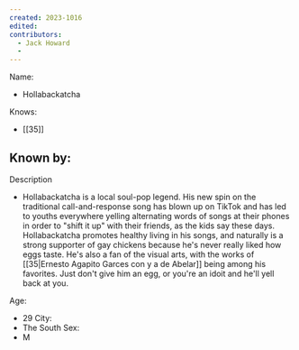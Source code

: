 ```yaml
---
created: 2023-1016
edited:
contributors:
  - Jack Howard
  - 
---
```


Name:
- Hollabackatcha

Knows:
- [[35]]

Known by:
- 

Description
- Hollabackatcha is a local soul-pop legend. His new spin on the traditional call-and-response song has blown up on TikTok and has led to youths everywhere yelling alternating words of songs at their phones in order to "shift it up" with their friends, as the kids say these days. Hollabackatcha promotes healthy living in his songs, and naturally is a strong supporter of gay chickens because he's never really liked how eggs taste. He's also a fan of the visual arts, with the works of [[35|Ernesto Agapito Garces con y a de Abelar]] being among his favorites. Just don't give him an egg, or you're an idoit and he'll yell back at you.

Age:
- 29
City:
- The South
Sex:
- M

